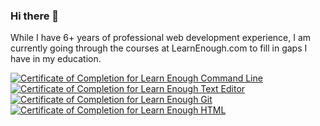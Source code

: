 ### Hi there 👋

While I have 6+ years of professional web development experience, I am currently going through the courses at LearnEnough.com to fill in gaps I have in my education. 

<a href="https://www.learnenough.com/certificates/Okomikeruko"><img src="https://www.learnenough.com/certificates/Okomikeruko/command-line-tutorial.svg" alt="Certificate of Completion for Learn Enough Command Line"></a><a href="https://www.learnenough.com/certificates/Okomikeruko"><img src="https://www.learnenough.com/certificates/Okomikeruko/text-editor-tutorial.svg" alt="Certificate of Completion for Learn Enough Text Editor"></a><a href="https://www.learnenough.com/certificates/Okomikeruko"><img src="https://www.learnenough.com/certificates/Okomikeruko/git-tutorial.svg" alt="Certificate of Completion for Learn Enough Git"></a><a href="https://www.learnenough.com/certificates/Okomikeruko"><img src="https://www.learnenough.com/certificates/Okomikeruko/html-tutorial.svg" alt="Certificate of Completion for Learn Enough HTML"></a>

<!--
**Okomikeruko/Okomikeruko** is a ✨ _special_ ✨ repository because its `README.md` (this file) appears on your GitHub profile.

Here are some ideas to get you started:

- 🔭 I’m currently working on ...
- 🌱 I’m currently learning ...
- 👯 I’m looking to collaborate on ...
- 🤔 I’m looking for help with ...
- 💬 Ask me about ...
- 📫 How to reach me: ...
- 😄 Pronouns: ...
- ⚡ Fun fact: ...
-->
